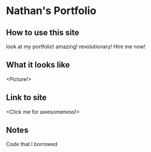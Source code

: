 # Nathan's Portfolio

## How to use this site

look at my portfolio! amazing! revolutionary! Hire me now!

## What it looks like

<Picture!>

## Link to site

<Click me for awesomeness!>

## Notes

Code that I borrowed